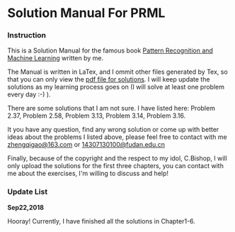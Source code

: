 #	Solution Manual For PRML

### Instruction
This is a Solution Manual for the famous book [Pattern Recognition and Machine Learning](http://users.isr.ist.utl.pt/~wurmd/Livros/school/Bishop%20-%20Pattern%20Recognition%20And%20Machine%20Learning%20-%20Springer%20%202006.pdf) written by me.

The Manual is written in LaTex, and I ommit other files generated by Tex, so that you can only view the [pdf file for solutions](https://github.com/GoldenCheese/PRML-learning/blob/master/Solution%20Manual%20For%20PRML.pdf). I will keep update the solutions as my learning process goes on (I will solve at least one problem every day :-) ).

There are some solutions that I am not sure. I have listed here: Problem 2.37, Problem 2.58, Problem 3.13, Problem 3.14, Problem 3.16.

It you have any question, find any wrong solution or come up with better ideas about the problems I listed above, please feel free to contact with me <zhengqigao@163.com> or <14307130100@fudan.edu.cn>

Finally, because of the copyright and the respect to my idol, C.Bishop,  I will only upload the solutions for the first three chapters, you can contact with me about the exercises, I'm willing to discuss and help!

### Update List

**Sep22,2018**

Hooray! Currently, I have finished all the solutions in Chapter1-6.

